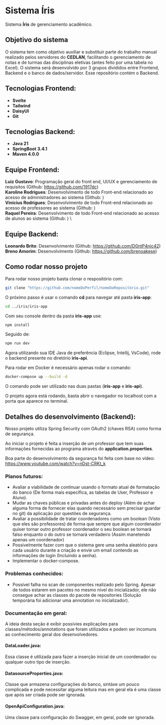 # Sistema Íris
Sistema **Íris** de gerenciamento acadêmico.

## Objetivo do sistema
O sistema tem como objetivo auxiliar e substituir parte do trabalho manual realizado pelos servidores do **CEDLAN**, facilitando o gerenciamento de notas e de turmas das disciplinas eletivas (antes feito por uma tabela no Excel). O sistema será desenvolvido por 3 grupos divididos entre Frontend, Backend e o banco de dados/servidor. Esse repositório contém o Backend.

## Tecnologias Frontend:
- **Svelte**
- **Tailwind**
- **DaisyUI**
- **Git**

## Tecnologias Backend:
- **Java 21**
- **SpringBoot 3.4.1**
- **Maven 4.0.0**

## Equipe Frontend:
**Luiz Gustavo**: Programação geral do front end, UI/UX e gerenciamento de requisitos (Github: https://github.com/1917dc) \
**Karoline Rodrigues**: Desenvolvimento de todo Front-end relacionado ao acesso de administradores ao sistema (Github: ) \
**Vinícius Rodrigues**: Desenvolvimento de todo Front-end relacionado ao acesso de professores ao sistema (Github: ) \
**Raquel Pereira**: Desenvolvimento de todo Front-end relacionado ao acesso de alunos ao sistema (Github: ) \

## Equipe Backend:
**Leonardo Brito**: Desenvolvimento (Github: https://github.com/D0ntP4nic42)  
**Breno Amorim**: Desenvolvimento (Github: https://github.com/brenoakese) 

## Como rodar nosso projeto
Para rodar nosso projeto basta clonar o respositório com:
```bash
git clone "https://github.com/nomeDoPerfil/nomeDoRepositório.git"
```
O próximo passo é usar o comando **cd** para navegar até pasta **iris-app**:
```bash
cd ../iris/iris-app
```
Com seu console dentro da pasta **iris-app** use:
```bash
npm install
```
Seguido de:
```bash
npm run dev
```

Agora utilizando sua IDE Java de preferência (Eclipse, Intellij, VsCode), rode o backend presente no diretório **iris-api**.  
  
Para rodar em Docker é necessário apenas rodar o comando:
```bash
docker-compose up --build -d
```
O comando pode ser utilizado nas duas pastas (**iris-app** e **iris-api**).

O projeto agora está rodando, basta abrir o navegador no localhost com a porta que aparece no terminal.

## Detalhes do desenvolvimento (Backend):
Nosso projeto utiliza Spring Security com OAuth2 (chaves RSA) como forma de segurança.  
  
Ao iniciar o projeto é feita a inserção de um professor que tem suas informações fornecidas ao programa através do **application.properties**.  

Boa parte do desenvolvimento da segurança foi feita com base no vídeo: https://www.youtube.com/watch?v=nDst-CRKt_k

### Planos futuros:
- Avaliar a viabilidade de continuar usando o formato atual de formatação do banco (De forma mais específica, as tabelas de User, Professor e Aluno).  
- Mudar as chaves públicas e privadas antes do deploy (Além de achar alguma forma de fornecer elas quando necessário sem precisar guardar no git) da aplicação por questões de segurança.  
- Avaliar a possibilidade de tratar coordenadores como um boolean (Visto que eles são professores) de forma que sempre que algum coordenador quiser tornar outro professor coordenador o seu boolean se tornará falso enquanto o do outro se tornará verdadeiro (Assim manetendo apenas um coordenador)
- Possivelmente fazer com que o sistema gere uma senha aleatório para cada usuário durante a criação e envie um email contendo as informações de login (Incluindo a senha).
- Implementar o docker-compose.

### Problemas conhecidos:
- Possível falha no scan de componentes realizado pelo Spring. Apesar de todos estarem em pacotes no mesmo nível do inicializador, ele não consegue achar as classes do pacote de repositories (Solução temporária foi adicionar uma annotation no inicializador).

### Documentação em geral:
A ideia desta seção é exibir possívies explicações para classes/métodos/annotations que foram utilizados e podem ser incomuns ao conhecimento geral dos desenvolvedores.

#### DataLoader.java:
Essa classe é utilizada para fazer a inserção inicial de um coordenador ou qualquer outro tipo de inserção.

#### DatasourceProperties.java:
Classe que armazena configurações do banco, sintáxe um pouco complicada e pode necessitar alguma leitura mas em geral ela é uma classe que após ser criada pode ser ignorada.

#### OpenApiConfiguration.java:
Uma classe para configuração do Swagger, em geral, pode ser ignorada.
